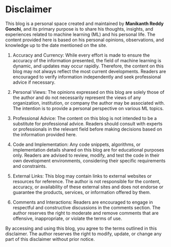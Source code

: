 # Disclaimer

This blog is a personal space created and maintained by **Manikanth Reddy Gonchi**, and its primary purpose is to share his thoughts, insights, and experiences related to machine learning (ML) and his personal life. The content provided here is based on his personal opinions, observations, and knowledge up to the date mentioned on the site.

1. Accuracy and Currency:
While every effort is made to ensure the accuracy of the information presented, the field of machine learning is dynamic, and updates may occur rapidly. Therefore, the content on this blog may not always reflect the most current developments. Readers are encouraged to verify information independently and seek professional advice if necessary.

2. Personal Views:
The opinions expressed on this blog are solely those of the author and do not necessarily represent the views of any organization, institution, or company the author may be associated with. The intention is to provide a personal perspective on various ML topics.

3. Professional Advice:
The content on this blog is not intended to be a substitute for professional advice. Readers should consult with experts or professionals in the relevant field before making decisions based on the information provided here.

4. Code and Implementation:
Any code snippets, algorithms, or implementation details shared on this blog are for educational purposes only. Readers are advised to review, modify, and test the code in their own development environments, considering their specific requirements and constraints.

5. External Links:
This blog may contain links to external websites or resources for reference. The author is not responsible for the content, accuracy, or availability of these external sites and does not endorse or guarantee the products, services, or information offered by them.

6. Comments and Interactions:
Readers are encouraged to engage in respectful and constructive discussions in the comments section. The author reserves the right to moderate and remove comments that are offensive, inappropriate, or violate the terms of use.

By accessing and using this blog, you agree to the terms outlined in this disclaimer. The author reserves the right to modify, update, or change any part of this disclaimer without prior notice.